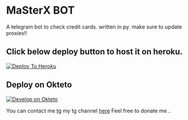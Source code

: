 # MaSterX BOT

A telegram bot to check credit cards. written in py.
make sure to update proxies!!


## Click below deploy button to host it on heroku.
 [![Deploy To Heroku](https://www.herokucdn.com/deploy/button.svg)](https://dashboard.heroku.com/new?template=https://github.com/harsh2589/Mr_X_bot/tree/heroku-version)

## Deploy on Okteto

[![Develop on Okteto](https://okteto.com/develop-okteto.svg)](https://cloud.okteto.com/deploy)

You can contact me [tg](https://telegram.me/xxsaawxx) my tg channel [here](https://t.me/Freemiumairdrop)
Feel free to donate me ..
